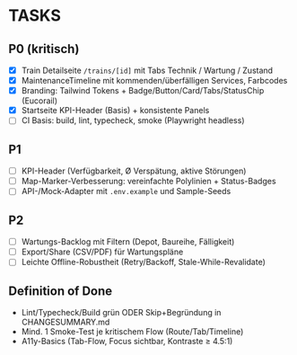 # TASKS

## P0 (kritisch)
- [x] Train Detailseite `/trains/[id]` mit Tabs Technik / Wartung / Zustand
- [x] MaintenanceTimeline mit kommenden/überfälligen Services, Farbcodes
- [x] Branding: Tailwind Tokens + Badge/Button/Card/Tabs/StatusChip (Eucorail)
- [x] Startseite KPI-Header (Basis) + konsistente Panels
- [ ] CI Basis: build, lint, typecheck, smoke (Playwright headless)

## P1
- [ ] KPI-Header (Verfügbarkeit, Ø Verspätung, aktive Störungen)
- [ ] Map-Marker-Verbesserung: vereinfachte Polylinien + Status-Badges
- [ ] API-/Mock-Adapter mit `.env.example` und Sample-Seeds

## P2
- [ ] Wartungs-Backlog mit Filtern (Depot, Baureihe, Fälligkeit)
- [ ] Export/Share (CSV/PDF) für Wartungspläne
- [ ] Leichte Offline-Robustheit (Retry/Backoff, Stale-While-Revalidate)

## Definition of Done
- Lint/Typecheck/Build grün ODER Skip+Begründung in CHANGESUMMARY.md
- Mind. 1 Smoke-Test je kritischem Flow (Route/Tab/Timeline)
- A11y-Basics (Tab-Flow, Focus sichtbar, Kontraste ≥ 4.5:1)


